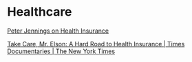 # Healthcare


[Peter Jennings on Health Insurance](http://www.snagfilms.com/films/title/peter_jennings_reporting_breakdown_americas_health_insurance_crisis)

[Take Care, Mr. Elson: A Hard Road to Health Insurance | Times Documentaries | The New York Times](https://www.youtube.com/watch?v=FG-9Qa15ybQ)
